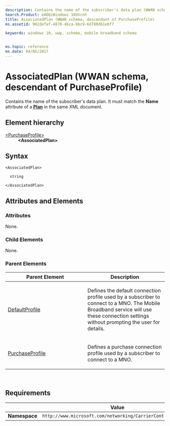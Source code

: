 ```yaml
---
description: Contains the name of the subscriber's data plan (WWAN schema, descendant of PurchaseProfile).
Search.Product: eADQiWindows 10XVcnh
title: AssociatedPlan (WWAN schema, descendant of PurchaseProfile)
ms.assetid: 982defaf-4870-4bca-bbc9-6d780d61ebf7

keywords: windows 10, uwp, schema, mobile broadband schema


ms.topic: reference
ms.date: 04/05/2017
---
```


# AssociatedPlan (WWAN schema, descendant of PurchaseProfile)


Contains the name of the subscriber's data plan. It must match the **Name** attribute of a [**Plan**](../plans/element-plan.md) in the same XML document.

## Element hierarchy

<dl>
<dt><a href="element-purchaseprofile.md">&lt;PurchaseProfile&gt;</a></dt>
<dd><b>&lt;AssociatedPlan&gt;</b></dd>
</dl>

## Syntax

``` syntax
<AssociatedPlan>

  string

</AssociatedPlan>
```

## Attributes and Elements


### Attributes

None.

### Child Elements

None.

### Parent Elements

<table>
<colgroup>
<col width="50%" />
<col width="50%" />
</colgroup>
<thead>
<tr class="header">
<th>Parent Element</th>
<th>Description</th>
</tr>
</thead>
<tbody>
<tr class="odd">
<td><a href="element-defaultprofile.md">DefaultProfile</a> </td>
<td><p>Defines the default connection profile used by a subscriber to connect to a MNO. The Mobile Broadband service will use these connection settings without prompting the user for details.</p></td>
</tr>
<tr class="even">
<td><a href="element-purchaseprofile.md">PurchaseProfile</a> </td>
<td><p>Defines a purchase connection profile used by a subscriber to connect to a MNO.</p></td>
</tr>
</tbody>
</table>

 

## Requirements

|          | Value |
|----------|--------------|
| **Namespace** | `http://www.microsoft.com/networking/CarrierControl/WWAN/v1` |

 

 
